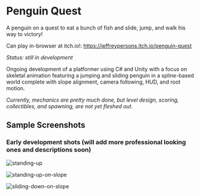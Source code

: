 # Penguin Quest
A penguin on a quest to eat a bunch of fish and slide, jump, and walk his way to victory!

Can play in-browser at itch.io!: https://jeffreypersons.itch.io/penguin-quest

_Status: still in development_

Ongoing development of a platformer using C# and Unity with a focus on skeletal animation featuring a jumping and sliding penguin in a spline-based world complete with slope alignment, camera following, HUD, and root motion.

*Currently, mechanics are pretty much done, but level design, scoring, collectibles, and spawning, are not yet fleshed out.*


## Sample Screenshots
### Early development shots (will add more professional looking ones and descriptions soon)
![standing-up](https://user-images.githubusercontent.com/8084757/90597527-2df3e200-e1a6-11ea-8724-219b50025dac.png)

![standing-up-on-slope](https://user-images.githubusercontent.com/8084757/90597529-2e8c7880-e1a6-11ea-8ff8-75531ca798fa.png)

![sliding-down-on-slope](https://user-images.githubusercontent.com/8084757/90597522-2cc2b500-e1a6-11ea-8882-8a5c46956e28.png)
